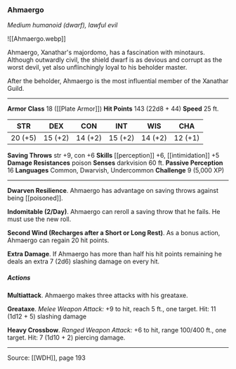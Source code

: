 ### Ahmaergo
_Medium humanoid (dwarf), lawful evil_

![[Ahmaergo.webp]]

Ahmaergo, Xanathar's majordomo, has a fascination with minotaurs. Although outwardly civil, the shield dwarf is as devious and corrupt as the worst devil, yet also unflinchingly loyal to his beholder master.

After the beholder, Ahmaergo is the most influential member of the Xanathar Guild.






---

**Armor Class** 18 ([[Plate Armor]])
**Hit Points** 143 (22d8 + 44)
**Speed** 25 ft.

| STR     | DEX     | CON     | INT     | WIS     | CHA     |
|---------|---------|---------|---------|---------|---------|
| 20 (+5) | 15 (+2) | 14 (+2) | 15 (+2) | 14 (+2) | 12 (+1) |

**Saving Throws** str +9, con +6
**Skills** [[perception]] +6, [[intimidation]] +5
**Damage Resistances** poison
**Senses** darkvision 60 ft.
**Passive Perception** 16
**Languages** Common, Dwarvish, Undercommon
**Challenge** 9 (5,000 XP)

---

**Dwarven Resilience**. Ahmaergo has advantage on saving throws against being [[poisoned]].

**Indomitable (2/Day)**. Ahmaergo can reroll a saving throw that he fails. He must use the new roll.

**Second Wind (Recharges after a Short or Long Rest)**. As a bonus action, Ahmaergo can regain 20 hit points.

**Extra Damage**. If Ahmaergo has more than half his hit points remaining he deals an extra 7 (2d6) slashing damage on every hit.

##### Actions
**Multiattack**. Ahmaergo makes three attacks with his greataxe.

**Greataxe**. _Melee Weapon Attack:_ +9 to hit, reach 5 ft., one target. Hit: 11 (1d12 + 5) slashing damage

**Heavy Crossbow**. _Ranged Weapon Attack:_ +6 to hit, range 100/400 ft., one target. Hit: 7 (1d10 + 2) piercing damage.


---

Source: [[WDH]], page 193